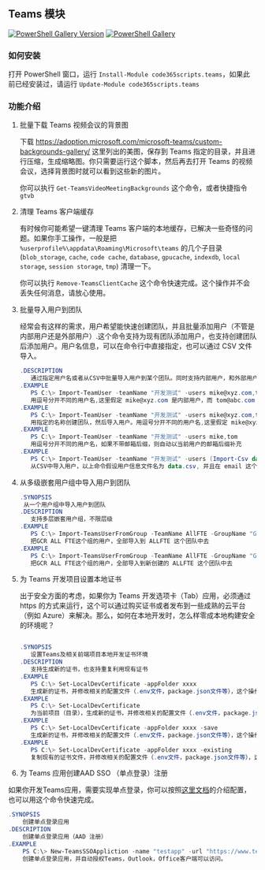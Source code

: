 ## Teams 模块

[![PowerShell Gallery Version](https://img.shields.io/powershellgallery/v/code365scripts.teams?label=code365scripts.teams)](https://www.powershellgallery.com/packages/code365scripts.teams) [![PowerShell Gallery](https://img.shields.io/powershellgallery/dt/code365scripts.teams)](https://www.powershellgallery.com/packages/code365scripts.teams)

### 如何安装

打开 PowerShell 窗口，运行 `Install-Module code365scripts.teams`，如果此前已经安装过，请运行 `Update-Module code365scripts.teams`

### 功能介绍

1. 批量下载 Teams 视频会议的背景图

   下载 https://adoption.microsoft.com/microsoft-teams/custom-backgrounds-gallery/ 这里列出的美图，保存到 Teams 指定的目录，并且进行压缩，生成缩略图。你只需要运行这个脚本，然后再去打开 Teams 的视频会议，选择背景图时就可以看到这些新的图片。

   你可以执行 `Get-TeamsVideoMeetingBackgrounds` 这个命令，或者快捷指令 `gtvb`

2. 清理 Teams 客户端缓存

   有时候你可能希望一键清理 Teams 客户端的本地缓存，已解决一些奇怪的问题。如果你手工操作，一般是把 `%userprofile%\appdata\Roaming\Microsoft\teams` 的几个子目录 (`blob_storage`, `cache`, `code cache`, `database`, `gpucache`, `indexdb`, `local storage`, `session storage`, `tmp`) 清理一下。

   你可以执行 `Remove-TeamsClientCache` 这个命令快速完成。这个操作并不会丢失任何消息，请放心使用。

3. 批量导入用户到团队

   经常会有这样的需求，用户希望能快速创建团队，并且批量添加用户（不管是内部用户还是外部用户）.这个命令支持为现有团队添加用户，也支持创建团队后添加用户。用户名信息，可以在命令行中直接指定，也可以通过 CSV 文件导入。

   ```powershell
   .DESCRIPTION
      通过指定用户名或者从CSV中批量导入用户到某个团队。同时支持内部用户，和外部用户（作为来宾邀请加入），如果是内部用户的话，支持不带邮箱信息直接添加。
   .EXAMPLE
      PS C:\> Import-TeamUser -teamName "开发测试" -users mike@xyz.com,tom@abc.com
      用逗号分开不同的用户名,这里假定 mike@xyz.com 是内部用户，而 tom@abc.com 是外部用户。
   .EXAMPLE
      PS C:\> Import-TeamUser -teamName "开发测试" -users mike@xyz.com,tom@abc.com -createTeam
      用指定的名称创建团队，然后导入用户。用逗号分开不同的用户名,这里假定 mike@xyz.com 是内部用户，而 tom@abc.com 是外部用户。
   .EXAMPLE
      PS C:\> Import-TeamUser -teamName "开发测试" -users mike,tom
      用逗号分开不同的用户名，如果不带邮箱后缀，则自动以当前用户的邮箱后缀补充
   .EXAMPLE
      PS C:\> Import-TeamUser -teamName "开发测试" -users (Import-Csv data.csv).email
      从CSV中导入用户，以上命令假设用户信息文件名为 data.csv, 并且在 email 这个列中保存了用户的邮箱地址（可以带公司的后缀，也可以不带）

   ```

4. 从多级嵌套用户组中导入用户到团队

   ```powershell
   .SYNOPSIS
    从一个用户组中导入用户到团队
   .DESCRIPTION
      支持多层嵌套用户组，不限层级
   .EXAMPLE
      PS C:\> Import-TeamsUserFromGroup -TeamName AllFTE -GroupName "GCR ALL FTE"
      把GCR ALL FTE这个组的用户，全部导入到 ALLFTE 这个团队中去
   .EXAMPLE
      PS C:\> Import-TeamsUserFromGroup -TeamName AllFTE -GroupName "GCR ALL FTE" -createTeam
      把GCR ALL FTE这个组的用户，全部导入到新创建的 ALLFTE 这个团队中去
   ```

5. 为 Teams 开发项目设置本地证书

   出于安全方面的考虑，如果你为 Teams 开发选项卡（Tab）应用，必须通过 https 的方式来运行，这个可以通过购买证书或者发布到一些成熟的云平台（例如 Azure）来解决。那么，如何在本地开发时，怎么样零成本地构建安全的环境呢？

   ```powershell

   .SYNOPSIS
      设置Teams及相关前端项目本地开发证书环境
   .DESCRIPTION
      支持生成新的证书，也支持重复利用现有证书
   .EXAMPLE
      PS C:\> Set-LocalDevCertificate -appFolder xxxx
      生成新的证书，并修改相关的配置文件（.env文件，package.json文件等），这个操作需要管理员身份运行PowerShell。
   .EXAMPLE
      PS C:\> Set-LocalDevCertificate
      为当前项目（目录），生成新的证书，并修改相关的配置文件（.env文件，package.json文件等），这个操作需要管理员身份运行PowerShell。
   .EXAMPLE
      PS C:\> Set-LocalDevCertificate -appFolder xxxx -save
      生成新的证书，并修改相关的配置文件（.env文件，package.json文件等），这个操作需要管理员身份运行PowerShell。操作完后，把相关证书保存到用户的根目录，一般是 c:\users\xxxxx\.cert 这个目录中，以便下次使用。
   .EXAMPLE
      PS C:\> Set-LocalDevCertificate -appFolder xxxx -existing
      复制现有的证书文件，并修改相关的配置文件（.env文件，package.json文件等），这个操作用普通用户身份就可以了。
   ```

6. 为 Teams 应用创建AAD SSO （单点登录）注册

如果你开发Teams应用，需要实现单点登录，你可以按照[这里文档](https://docs.microsoft.com/zh-cn/microsoftteams/platform/tabs/how-to/authentication/auth-aad-sso)的介绍配置，也可以用这个命令快速完成。

```powershell
.SYNOPSIS
    创建单点登录应用
.DESCRIPTION
    创建单点登录应用（AAD 注册）
.EXAMPLE
    PS C:\> New-TeamsSSOAppliction -name "testapp" -url "https://www.testapp.com"
    创建单点登录应用，并自动授权Teams，Outlook，Office客户端可以访问。

```